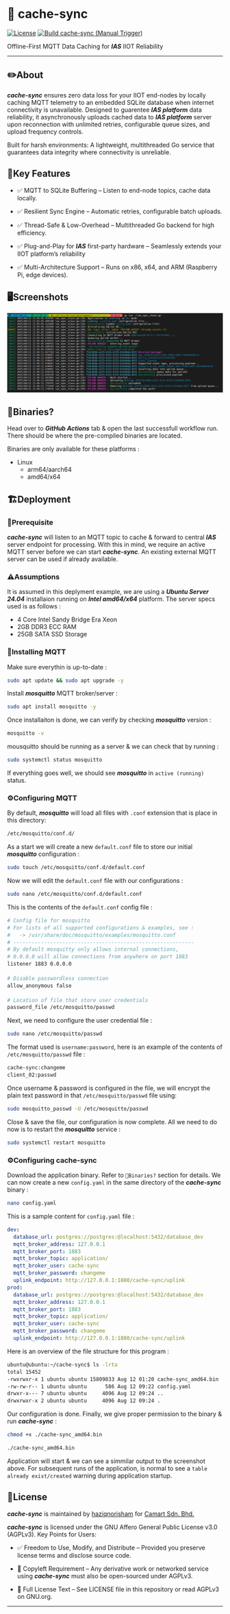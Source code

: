 # 📒 cache-sync

[![License](https://img.shields.io/badge/license-AGPLv3-blue.svg)](LICENSE)
[![Build cache-sync (Manual Trigger)](https://github.com/haziqnorisham/cache-sync/actions/workflows/build-go.yml/badge.svg)](https://github.com/haziqnorisham/cache-sync/actions/workflows/build-go.yml)

Offline-First MQTT Data Caching for __*IAS*__ IIOT Reliability

---

## ✏️About

__*cache-sync*__ ensures zero data loss for your IIOT end-nodes by locally caching MQTT telemetry to an embedded SQLite database when internet connectivity is unavailable. Designed to guarentee __*IAS platform*__ data reliability, it asynchronously uploads cached data to __*IAS platform*__ server upon reconnection with unlimited retries, configurable queue sizes, and upload frequency controls.

Built for harsh environments: A lightweight, multithreaded Go service that guarantees data integrity where connectivity is unreliable.

## 🔑Key Features

- ✅ MQTT to SQLite Buffering – Listen to  end-node topics, cache data locally.
 
- ✅ Resilient Sync Engine – Automatic retries, configurable batch uploads.

- ✅ Thread-Safe & Low-Overhead – Multithreaded Go backend for high efficiency.

- ✅ Plug-and-Play for __*IAS*__ first-party hardware – Seamlessly extends your IIOT platform’s reliability

- ✅ Multi-Architecture Support – Runs on x86, x64, and ARM (Raspberry Pi, edge devices).

## 🖥️Screenshots

![alt text](cache-sync-console.png)

## 💽Binaries?

Head over to __*GitHub Actions*__ tab & open the last successfull workflow run. There should be where the pre-compiled binaries are located.

Binaries are only available for these platforms :
 - Linux
    - arm64/aarch64
    - amd64/x64

## 🏗️Deployment

### 🔧Prerequisite

__*cache-sync*__ will listen to an MQTT topic to cache & forward to central __*IAS*__ server endpoint for processing. With this in mind, we require an active MQTT server before we can start __*cache-sync*__. An existing external MQTT server can be used if already available.

### ⚠️Assumptions

It is assumed in this deplyment example, we are using a __*Ubuntu Server 24.04*__ installaion running on __*Intel amd64/x64*__ platform. The server specs used is as follows :

- 4 Core Intel Sandy Bridge Era Xeon
- 2GB DDR3 ECC RAM
- 25GB SATA SSD Storage

### 🔧Installing MQTT

Make sure everythin is up-to-date :
    
```bash
sudo apt update && sudo apt upgrade -y
```

Install __*mosquitto*__ MQTT broker/server :

```bash
sudo apt install mosquitto -y
```

Once installaiton is done, we can verify by checking __*mosquitto*__ version :

```bash
mosquitto -v
```

mousquitto should be running as a server & we can check that by running :

```bash
sudo systemctl status mosquitto
```

If everything goes well, we should see __*mosquitto*__ in ```active (running)``` status.

### ⚙️Configuring MQTT

By default, __*mosquitto*__ will load all files with ```.conf``` extension that is place in this directory: 

```bash
/etc/mosquitto/conf.d/
```

As a start we will create a new ```default.conf``` file to store our initial __*mosquitto*__ configuration :

```bash
sudo touch /etc/mosquitto/conf.d/default.conf
```

Now we will edit the ```default.conf``` file with our configurations :

```bash
sudo nano /etc/mosquitto/conf.d/default.conf
```

This is the contents of the ```default.conf``` config file : 

```bash
# Config file for mosquitto
# For lists of all supported configurations & examples, see :
#   -> /usr/share/doc/mosquitto/examples/mosquitto.conf
# -----------------------------------------------------------
# By default mosquitty only allows internal connections,
# 0.0.0.0 will allow connections from anywhere on port 1883
listener 1883 0.0.0.0

# Disable passwordless connection
allow_anonymous false

# Location of file that store user credentials
password_file /etc/mosquitto/passwd
```

Next, we need to configure the user credential file : 

```bash
sudo nano /etc/mosquitto/passwd
```

The format used is ```username:password```, here is an example of the contents of ```/etc/mosquitto/passwd``` file : 

```bash
cache-sync:changeme
client_02:passwd
```

Once username & password is configured in the file, we will encrypt the plain text password in that ```/etc/mosquitto/passwd``` file using:

```bash
sudo mosquitto_passwd -U /etc/mosquitto/passwd
```

Close & save the file, our configuration is now complete. All we need to do now is to restart the __*mosquitto*__ service :

```bash
sudo systemctl restart mosquitto
```

### ⚙️Configuring cache-sync

Download the application binary. Refer to ```💽Binaries?``` section for details. We can now create a new ```config.yaml``` in the same directory of the __*cache-sync*__ binary :

```bash
nano config.yaml
```

This is a sample content for ```config.yaml``` file :

```yaml
dev:
  database_url: postgres://postgres:@localhost:5432/database_dev
  mqtt_broker_address: 127.0.0.1
  mqtt_broker_port: 1883
  mqtt_broker_topic: application/
  mqtt_broker_user: cache-sync
  mqtt_broker_password: changeme
  uplink_endpoint: http://127.0.0.1:1880/cache-sync/uplink
prod:
  database_url: postgres://postgres:@localhost:5432/database_dev
  mqtt_broker_address: 127.0.0.1
  mqtt_broker_port: 1883
  mqtt_broker_topic: application/
  mqtt_broker_user: cache-sync
  mqtt_broker_password: changeme
  uplink_endpoint: http://127.0.0.1:1880/cache-sync/uplink
```

Here is an overview of the file structure for this program :

```bash
ubuntu@ubuntu:~/cache-sync$ ls -lrta
total 15452
-rwxrwxr-x 1 ubuntu ubuntu 15809833 Aug 12 01:20 cache-sync_amd64.bin
-rw-rw-r-- 1 ubuntu ubuntu      586 Aug 12 09:22 config.yaml
drwxr-x--- 7 ubuntu ubuntu     4096 Aug 12 09:24 ..
drwxrwxr-x 2 ubuntu ubuntu     4096 Aug 12 09:24 .
```

Our configuration is done. Finally, we give proper permission to the binary & run __*cache-sync*__ :

```bash
chmod +x ./cache-sync_amd64.bin
```
```bash
./cache-sync_amd64.bin
```

Application will start & we can see a simmilar output to the screenshot above. For subsequent runs of the application, is normal to see a ```table already exist/created``` warning during application startup.

## 📜License

__*cache-sync*__ is maintained by [haziqnorisham](https://github.com/haziqnorisham) for [Camart Sdn. Bhd.](https://camartcctv.com)

__*cache-sync*__ is licensed under the GNU Affero General Public License v3.0 (AGPLv3).
Key Points for Users:

- ✅ Freedom to Use, Modify, and Distribute – Provided you preserve license terms and disclose source code.

- 📜 Copyleft Requirement – Any derivative work or networked service using __*cache-sync*__ must also be open-sourced under AGPLv3.

- 🔗 Full License Text – See LICENSE file in this repository or read AGPLv3 on GNU.org.

---